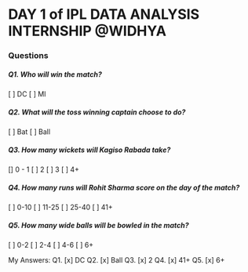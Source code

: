 # DAY 1 of IPL DATA ANALYSIS INTERNSHIP @WIDHYA
### Questions
##### Q1. Who will win the match?
[ ] DC
[ ] MI

##### Q2. What will the toss winning captain choose to do?
[ ] Bat
[ ] Ball

##### Q3. How many wickets will Kagiso Rabada take?
[] 0 - 1
[ ] 2
[ ] 3
[ ] 4+

##### Q4. How many runs will Rohit Sharma score on the day of the match?
[ ] 0-10
[ ] 11-25
[ ] 25-40
[ ] 41+

##### Q5. How many wide balls will be bowled in the match?
[ ] 0-2
[ ] 2-4
[ ] 4-6
[ ] 6+

My Answers:
Q1. [x] DC
Q2. [x] Ball
Q3. [x] 2
Q4. [x] 41+
Q5. [x] 6+
